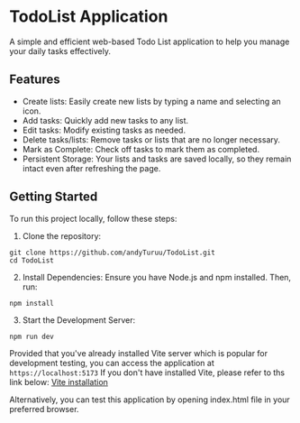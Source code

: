 # TodoList Application
A simple and efficient web-based Todo List application to help you manage your daily tasks effectively.

## Features
- Create lists: Easily create new lists by typing a name and selecting an icon. 
- Add tasks: Quickly add new tasks to any list.
- Edit tasks: Modify existing tasks as needed.
- Delete tasks/lists: Remove tasks or lists that are no longer necessary.
- Mark as Complete: Check off tasks to mark them as completed. 
- Persistent Storage: Your lists and tasks are saved locally, so they remain intact even after refreshing the page.

## Getting Started 
To run this project locally, follow these steps:
1. Clone the repository:
```
git clone https://github.com/andyTuruu/TodoList.git
cd TodoList
```
2. Install Dependencies: Ensure you have Node.js and npm installed. Then, run:
```
npm install
```
3. Start the Development Server:
```
npm run dev
```

Provided that you've already installed Vite server which is popular for development testing, you can access the application at `https://localhost:5173`
If you don't have installed Vite, please refer to ths link below:
[Vite installation](https://vite.dev/guide/)

Alternatively, you can test this application by opening index.html file in your preferred browser. 
